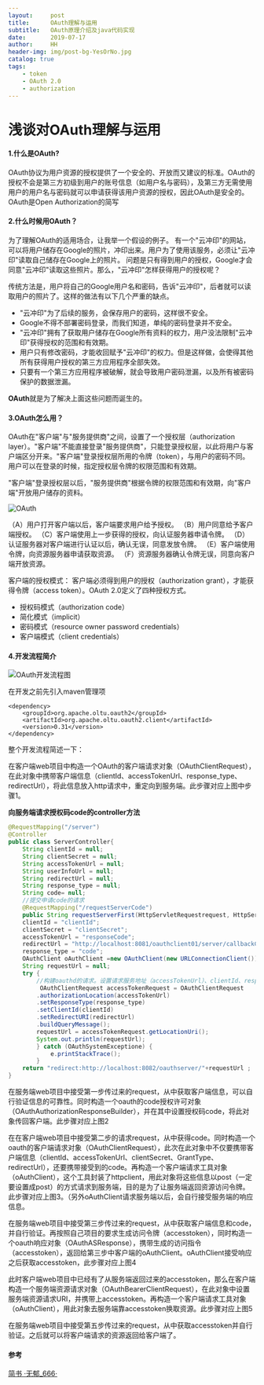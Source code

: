 ```yaml
---
layout:     post
title:      OAuth理解与运用
subtitle:   OAuth原理介绍及java代码实现
date:       2019-07-17
author:     HH
header-img: img/post-bg-YesOrNo.jpg
catalog: true
tags:
    - token
    - OAuth 2.0
    - authorization
---
```


# 浅谈对OAuth理解与运用

#### 1.什么是OAuth?

OAuth协议为用户资源的授权提供了一个安全的、开放而又建议的标准。OAuth的授权不会是第三方初级到用户的账号信息（如用户名与密码），及第三方无需使用用户的用户名与密码就可以申请获得该用户资源的授权，因此OAuth是安全的。OAuth是Open Authorization的简写

#### 2.什么时候用OAuth？

为了理解OAuth的适用场合，让我举一个假设的例子。
 有一个"云冲印"的网站，可以将用户储存在Google的照片，冲印出来。用户为了使用该服务，必须让"云冲印"读取自己储存在Google上的照片。
 问题是只有得到用户的授权，Google才会同意"云冲印"读取这些照片。那么，"云冲印"怎样获得用户的授权呢？

传统方法是，用户将自己的Google用户名和密码，告诉"云冲印"，后者就可以读取用户的照片了。这样的做法有以下几个严重的缺点。

- "云冲印"为了后续的服务，会保存用户的密码，这样很不安全。
- Google不得不部署密码登录，而我们知道，单纯的密码登录并不安全。
- "云冲印"拥有了获取用户储存在Google所有资料的权力，用户没法限制"云冲印"获得授权的范围和有效期。
- 用户只有修改密码，才能收回赋予"云冲印"的权力。但是这样做，会使得其他所有获得用户授权的第三方应用程序全部失效。
- 只要有一个第三方应用程序被破解，就会导致用户密码泄漏，以及所有被密码保护的数据泄漏。

**OAuth**就是为了解决上面这些问题而诞生的。

#### 3.OAuth怎么用？

OAuth在"客户端"与"服务提供商"之间，设置了一个授权层（authorization layer）。"客户端"不能直接登录"服务提供商"，只能登录授权层，以此将用户与客户端区分开来。"客户端"登录授权层所用的令牌（token），与用户的密码不同。用户可以在登录的时候，指定授权层令牌的权限范围和有效期。

"客户端"登录授权层以后，"服务提供商"根据令牌的权限范围和有效期，向"客户端"开放用户储存的资料。

![OAuth](https://lemonhh.com/img/2019-07-17/6.png)

（A）用户打开客户端以后，客户端要求用户给予授权。
（B）用户同意给予客户端授权。
（C）客户端使用上一步获得的授权，向认证服务器申请令牌。
（D）认证服务器对客户端进行认证以后，确认无误，同意发放令牌。
（E）客户端使用令牌，向资源服务器申请获取资源。
（F）资源服务器确认令牌无误，同意向客户端开放资源。

客户端的授权模式：
客户端必须得到用户的授权（authorization grant），才能获得令牌（access token）。OAuth 2.0定义了四种授权方式。

- 授权码模式（authorization code）
- 简化模式（implicit）
- 密码模式（resource owner password credentials）
- 客户端模式（client credentials）

#### 4.开发流程简介

![OAuth开发流程图](https://lemonhh.com/img/2019-07-17/7.png)



在开发之前先引入maven管理项

```
<dependency>  
	<groupId>org.apache.oltu.oauth2</groupId>  
	<artifactId>org.apache.oltu.oauth2.client</artifactId>  
	<version>0.31</version>  
</dependency> 
```

整个开发流程简述一下：

在客户端web项目中构造一个OAuth的客户端请求对象（OAuthClientRequest），在此对象中携带客户端信息（clientId、accessTokenUrl、response_type、redirectUrl），将此信息放入http请求中，重定向到服务端。此步骤对应上图中步骤1。

**向服务端请求授权码code的controller方法**

```java
@RequestMapping("/server")
@Controller
public class ServerController{
    String clientId = null;
    String clientSecret = null;
    String accessTokenUrl = null;
    String userInfoUrl = null;
    String redirectUrl = null;
    String response_type = null;
    String code= null;
    //提交申请code的请求
    @RequestMapping("/requestServerCode")
    public String requestServerFirst(HttpServletRequestrequest, HttpServletResponseresponse, RedirectAttributesattr) throws OAuthProblemException{
    clientId = "clientId";
    clientSecret = "clientSecret";
    accessTokenUrl = "responseCode";
    redirectUrl = "http://localhost:8081/oauthclient01/server/callbackCode";
    response_type = "code";
    OAuthClient oAuthClient =new OAuthClient(new URLConnectionClient());
    String requestUrl = null;
    try {
        //构建oauthd的请求。设置请求服务地址（accessTokenUrl）、clientId、response_type、redirectUrl
         OAuthClientRequest accessTokenRequest = OAuthClientRequest
        .authorizationLocation(accessTokenUrl)
        .setResponseType(response_type)
        .setClientId(clientId)
        .setRedirectURI(redirectUrl)
        .buildQueryMessage();
        requestUrl = accessTokenRequest.getLocationUri();
        System.out.println(requestUrl);
        } catch (OAuthSystemExceptione) {
            e.printStackTrace();
        }
    return "redirect:http://localhost:8082/oauthserver/"+requestUrl ;
}
```



在服务端web项目中接受第一步传过来的request，从中获取客户端信息，可以自行验证信息的可靠性。同时构造一个oauth的code授权许可对象（OAuthAuthorizationResponseBuilder），并在其中设置授权码code，将此对象传回客户端。此步骤对应上图2

在在客户端web项目中接受第二步的请求request，从中获得code。同时构造一个oauth的客户端请求对象（OAuthClientRequest），此次在此对象中不仅要携带客户端信息（clientId、accessTokenUrl、clientSecret、GrantType、redirectUrl），还要携带接受到的code。再构造一个客户端请求工具对象（oAuthClient），这个工具封装了httpclient，用此对象将这些信息以post（一定要设置成post）的方式请求到服务端，目的是为了让服务端返回资源访问令牌。此步骤对应上图3。（另外oAuthClient请求服务端以后，会自行接受服务端的响应信息。

在服务端web项目中接受第三步传过来的request，从中获取客户端信息和code，并自行验证。再按照自己项目的要求生成访问令牌（accesstoken），同时构造一个oauth响应对象（OAuthASResponse），携带生成的访问指令（accesstoken），返回给第三步中客户端的oAuthClient。oAuthClient接受响应之后获取accesstoken，此步骤对应上图4

此时客户端web项目中已经有了从服务端返回过来的accesstoken，那么在客户端构造一个服务端资源请求对象（OAuthBearerClientRequest），在此对象中设置服务端资源请求URI，并携带上accesstoken。再构造一个客户端请求工具对象（oAuthClient），用此对象去服务端靠accesstoken换取资源。此步骤对应上图5

在服务端web项目中接受第五步传过来的request，从中获取accesstoken并自行验证。之后就可以将客户端请求的资源返回给客户端了。









#### 参考

[简书 ·无郁_666·](https://www.jianshu.com/p/de560d398c91)

